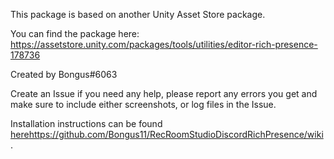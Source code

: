 This package is based on another Unity Asset Store package.

You can find the package here: https://assetstore.unity.com/packages/tools/utilities/editor-rich-presence-178736

Created by Bongus#6063

Create an Issue if you need any help, please report any errors you get and make sure to include either screenshots, or log files in the Issue.

Installation instructions can be found [here](https://github.com/Bongus11/RecRoomStudioDiscordRichPresence/wiki)https://github.com/Bongus11/RecRoomStudioDiscordRichPresence/wiki.
